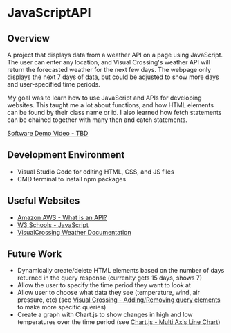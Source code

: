 # JavaScriptAPI
## Overview
A project that displays data from a weather API on a page using JavaScript. The user can enter any location, and Visual Crossing's weather API will return the forecasted weather for the next few days. The webpage only displays the next 7 days of data, but could be adjusted to show more days and user-specified time periods.

My goal was to learn how to use JavaScript and APIs for developing websites. This taught me a lot about functions, and how HTML elements can be found by their class name or id. I also learned how fetch statements can be chained together with many then and catch statements.

[Software Demo Video - TBD]()

## Development Environment
- Visual Studio Code for editing HTML, CSS, and JS files
- CMD terminal to install npm packages

## Useful Websites
- [Amazon AWS - What is an API?](https://aws.amazon.com/what-is/api/)
- [W3 Schools - JavaScript](https://www.w3schools.com/js/default.asp)
- [VisualCrossing Weather Documentation](https://www.visualcrossing.com/resources/documentation/weather-api/timeline-weather-api/)

## Future Work
- Dynamically create/delete HTML elements based on the number of days returned in the query response (currenlty gets 15 days, shows 7)
- Allow the user to specify the time period they want to look at
- Allow user to choose what data they see (temperature, wind, air pressure, etc) (see [Visual Crossing - Adding/Removing query elements](https://www.visualcrossing.com/resources/documentation/weather-data/adding-and-removing-elements-from-your-weather-query/) to make more specific queries)
- Create a graph with Chart.js to show changes in high and low temperatures over the time period (see [Chart.js - Multi Axis Line Chart](https://www.chartjs.org/docs/latest/samples/line/multi-axis.html))
